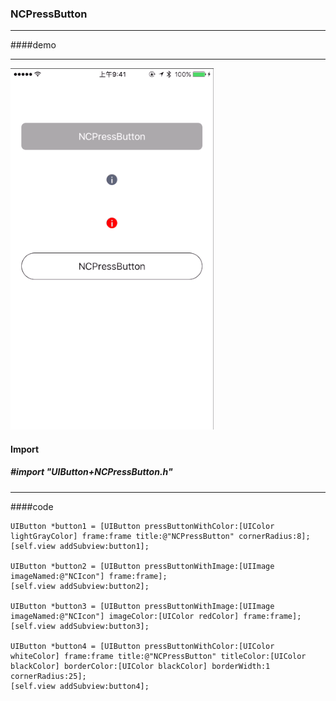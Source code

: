 ### NCPressButton

---

####demo

---

![NCPressButton GIF](/NCPressButton.gif)


#### Import

##### #import "UIButton+NCPressButton.h"

---

####code

	UIButton *button1 = [UIButton pressButtonWithColor:[UIColor lightGrayColor] frame:frame title:@"NCPressButton" cornerRadius:8];
    [self.view addSubview:button1];
    
    UIButton *button2 = [UIButton pressButtonWithImage:[UIImage imageNamed:@"NCIcon"] frame:frame];
    [self.view addSubview:button2];
    
    UIButton *button3 = [UIButton pressButtonWithImage:[UIImage imageNamed:@"NCIcon"] imageColor:[UIColor redColor] frame:frame];
    [self.view addSubview:button3];
    
    UIButton *button4 = [UIButton pressButtonWithColor:[UIColor whiteColor] frame:frame title:@"NCPressButton" titleColor:[UIColor blackColor] borderColor:[UIColor blackColor] borderWidth:1 cornerRadius:25];
    [self.view addSubview:button4];